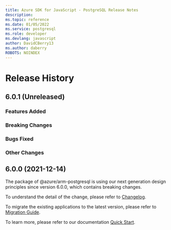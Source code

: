 ```yaml
---
title: Azure SDK for JavaScript - PostgreSQL Release Notes
description: 
ms.topic: reference
ms.date: 01/05/2022
ms.service: postgresql
ms.role: developer
ms.devlang: javascript
author: DavidCBerry13
ms.author: daberry
ROBOTS: NOINDEX
---
```

# Release History

## 6.0.1 (Unreleased)

### Features Added

### Breaking Changes

### Bugs Fixed

### Other Changes

## 6.0.0 (2021-12-14)

The package of @azure/arm-postgresql is using our next generation design principles since version 6.0.0, which contains breaking changes.

To understand the detail of the change, please refer to [Changelog](https://aka.ms/js-track2-changelog).

To migrate the existing applications to the latest version, please refer to [Migration Guide](https://aka.ms/js-track2-migration-guide).

To learn more, please refer to our documentation [Quick Start](https://aka.ms/js-track2-quickstart).
